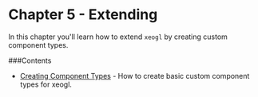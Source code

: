 # Chapter 5 - Extending

In this chapter you'll learn how to extend ````xeogl```` by creating custom component types. 

###Contents

* [Creating Component Types](./creating_component_types.md) - How to create basic custom component types for xeogl.

